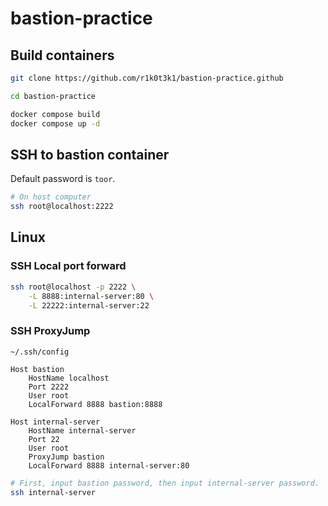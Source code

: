 # bastion-practice

## Build containers

```bash
git clone https://github.com/r1k0t3k1/bastion-practice.github

cd bastion-practice

docker compose build
docker compose up -d
```

## SSH to bastion container

Default password is `toor`.

```bash
# On host computer
ssh root@localhost:2222
```

## Linux

### SSH Local port forward

```bash
ssh root@localhost -p 2222 \
    -L 8888:internal-server:80 \
    -L 22222:internal-server:22
```

### SSH ProxyJump

`~/.ssh/config`

```
Host bastion
    HostName localhost
    Port 2222
    User root
    LocalForward 8888 bastion:8888

Host internal-server
    HostName internal-server
    Port 22
    User root
    ProxyJump bastion
    LocalForward 8888 internal-server:80
```

```bash
# First, input bastion password, then input internal-server password.
ssh internal-server
```
